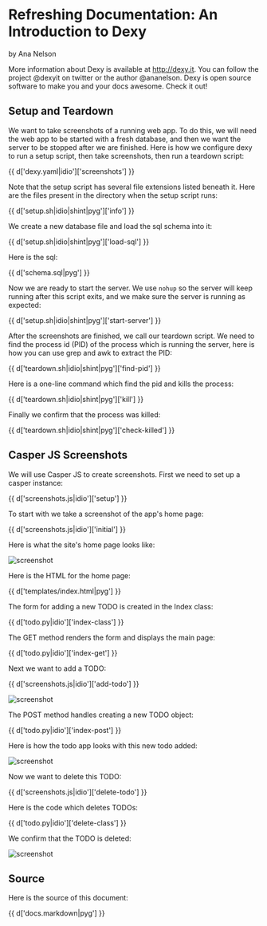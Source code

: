 # Refreshing Documentation: An Introduction to Dexy

by Ana Nelson

More information about Dexy is available at http://dexy.it. You can follow the project @dexyit on twitter or the author @ananelson. Dexy is open source software to make you and your docs awesome. Check it out!

## Setup and Teardown

We want to take screenshots of a running web app. To do this, we will need the web app to be started with a fresh database, and then we want the server to be stopped after we are finished. Here is how we configure dexy to run a setup script, then take screenshots, then run a teardown script:

{{ d['dexy.yaml|idio']['screenshots'] }}

Note that the setup script has several file extensions listed beneath it. Here are the files present in the directory when the setup script runs:

{{ d['setup.sh|idio|shint|pyg']['info'] }}

We create a new database file and load the sql schema into it:

{{ d['setup.sh|idio|shint|pyg']['load-sql'] }}

Here is the sql:

{{ d['schema.sql|pyg'] }}

Now we are ready to start the server. We use `nohup` so the server will keep running after this script exits, and we make sure the server is running as expected:

{{ d['setup.sh|idio|shint|pyg']['start-server'] }}

After the screenshots are finished, we call our teardown script. We need to find the process id (PID) of the process which is running the server, here is how you can use grep and awk to extract the PID:

{{ d['teardown.sh|idio|shint|pyg']['find-pid'] }}

Here is a one-line command which find the pid and kills the process:

{{ d['teardown.sh|idio|shint|pyg']['kill'] }}

Finally we confirm that the process was killed:

{{ d['teardown.sh|idio|shint|pyg']['check-killed'] }}

## Casper JS Screenshots

We will use Casper JS to create screenshots. First we need to set up a casper instance:

{{ d['screenshots.js|idio']['setup'] }}

To start with we take a screenshot of the app's home page:

{{ d['screenshots.js|idio']['initial'] }}

Here is what the site's home page looks like:

![screenshot](index.png)

Here is the HTML for the home page:

{{ d['templates/index.html|pyg'] }}

The form for adding a new TODO is created in the Index class:

{{ d['todo.py|idio']['index-class'] }}

The GET method renders the form and displays the main page:

{{ d['todo.py|idio']['index-get'] }}

Next we want to add a TODO:

{{ d['screenshots.js|idio']['add-todo'] }}

![screenshot](add.png)

The POST method handles creating a new TODO object:

{{ d['todo.py|idio']['index-post'] }}

Here is how the todo app looks with this new todo added:

![screenshot](added.png)

Now we want to delete this TODO:

{{ d['screenshots.js|idio']['delete-todo'] }}

Here is the code which deletes TODOs:

{{ d['todo.py|idio']['delete-class'] }}

We confirm that the TODO is deleted:

![screenshot](deleted.png)

## Source

Here is the source of this document:

{{ d['docs.markdown|pyg'] }}
